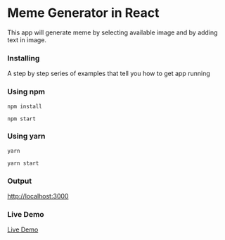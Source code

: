 # Meme Generator in React

This app will generate meme by selecting available image and by adding text in image.

### Installing

A step by step series of examples that tell you how to get app running

### Using npm

```
npm install
```

```
npm start
```


### Using yarn

```
yarn
```

```
yarn start
```

### Output

[http://localhost:3000](http://localhost:3000)

### Live Demo

<a href="https://meme-generator2018.herokuapp.com" target="_Blank">Live Demo</a>

